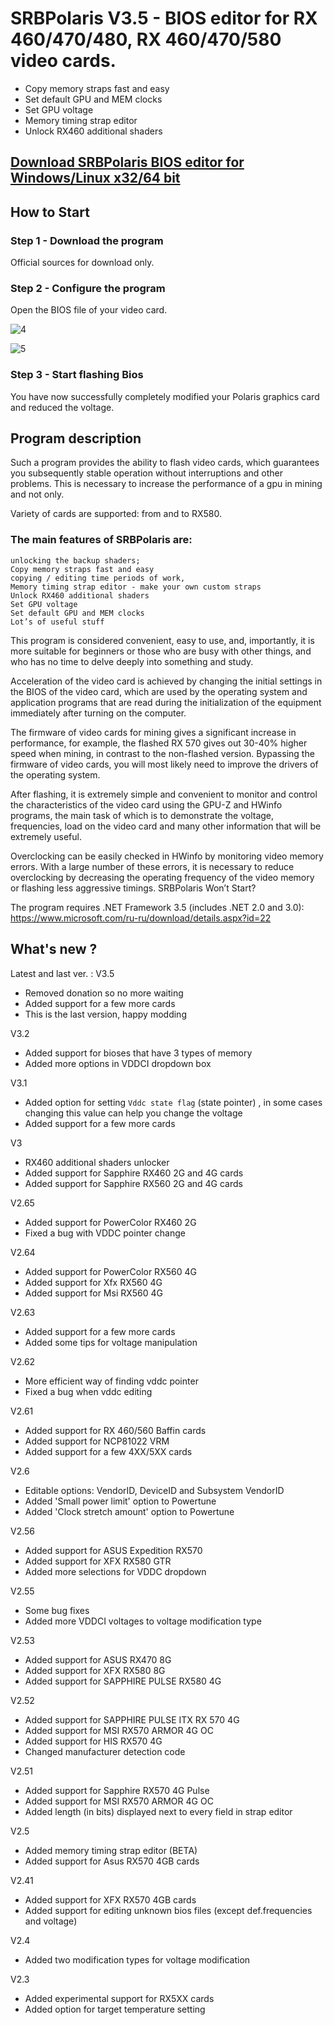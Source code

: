 # SRBPolaris V3.5 - BIOS editor for RX 460/470/480, RX 460/470/580 video cards.

- Copy memory straps fast and easy
- Set default GPU and MEM clocks
- Set GPU voltage
- Memory timing strap editor
- Unlock RX460 additional shaders

[Download SRBPolaris BIOS editor for Windows/Linux x32/64 bit](https://github.com/SRBDevelop/SRBPolaris/)
-------------------------------------------------
## How to Start

### Step 1 - Download the program

Official sources for download only.

### Step 2 - Configure the program

Open the BIOS file of your video card.

![4](https://user-images.githubusercontent.com/127048730/222979059-e678be95-6a88-498e-89f9-01d9a1c740f5.png)

![5](https://user-images.githubusercontent.com/127048730/222979068-5fed331d-9378-4d5d-9d82-e5c9d61cb39f.png)

### Step 3 - Start flashing Bios

You have now successfully completely modified your Polaris graphics card and reduced the voltage.

## Program description

Such a program provides the ability to flash video cards, which guarantees you subsequently stable operation without interruptions and other problems. This is necessary to increase the performance of a gpu in mining and not only.

Variety of cards are supported: from and to RX580.

### The main features of SRBPolaris are:

    unlocking the backup shaders;
    Copy memory straps fast and easy
    copying / editing time periods of work,
    Memory timing strap editor - make your own custom straps
    Unlock RX460 additional shaders
    Set GPU voltage
    Set default GPU and MEM clocks
    Lot’s of useful stuff

This program is considered convenient, easy to use, and, importantly, it is more suitable for beginners or those who are busy with other things, and who has no time to delve deeply into something and study.

Acceleration of the video card is achieved by changing the initial settings in the BIOS of the video card, which are used by the operating system and application programs that are read during the initialization of the equipment immediately after turning on the computer.

The firmware of video cards for mining gives a significant increase in performance, for example, the flashed RX 570 gives out 30-40% higher speed when mining, in contrast to the non-flashed version. Bypassing the firmware of video cards, you will most likely need to improve the drivers of the operating system.

After flashing, it is extremely simple and convenient to monitor and control the characteristics of the video card using the GPU-Z and HWinfo programs, the main task of which is to demonstrate the voltage, frequencies, load on the video card and many other information that will be extremely useful.

Overclocking can be easily checked in HWinfo by monitoring video memory errors. With a large number of these errors, it is necessary to reduce overclocking by decreasing the operating frequency of the video memory or flashing less aggressive timings.
SRBPolaris Won’t Start?

The program requires .NET Framework 3.5 (includes .NET 2.0 and 3.0): https://www.microsoft.com/ru-ru/download/details.aspx?id=22

## What's new ?

Latest and last ver. : V3.5
- Removed donation so no more waiting
- Added support for a few more cards
- This is the last version, happy modding

V3.2
- Added support for bioses that have 3 types of memory
- Added more options in VDDCI dropdown box

V3.1
- Added option for setting `Vddc state flag` (state pointer) , in some cases changing this value can help you change the voltage
- Added support for a few more cards

V3
- RX460 additional shaders unlocker
- Added support for Sapphire RX460 2G and 4G cards
- Added support for Sapphire RX560 2G and 4G cards

V2.65
- Added support for PowerColor RX460 2G
- Fixed a bug with VDDC pointer change

V2.64
- Added support for PowerColor RX560 4G
- Added support for Xfx RX560 4G
- Added support for Msi RX560 4G

V2.63
- Added support for a few more cards
- Added some tips for voltage manipulation

V2.62
- More efficient way of finding vddc pointer
- Fixed a bug when vddc editing

V2.61
- Added support for RX 460/560 Baffin cards
- Added support for NCP81022 VRM
- Added support for a few 4XX/5XX cards

V2.6
- Editable options: VendorID, DeviceID and Subsystem VendorID
- Added 'Small power limit' option to Powertune
- Added 'Clock stretch amount' option to Powertune

V2.56
- Added support for ASUS Expedition RX570
- Added support for XFX RX580 GTR
- Added more selections for VDDC dropdown

V2.55
- Some bug fixes
- Added more VDDCI voltages to voltage modification type

V2.53
- Added support for ASUS RX470 8G
- Added support for XFX RX580 8G
- Added support for SAPPHIRE PULSE RX580 4G

V2.52
- Added support for SAPPHIRE PULSE ITX RX 570 4G
- Added support for MSI RX570 ARMOR 4G OC
- Added support for HIS RX570 4G
- Changed manufacturer detection code

V2.51
- Added support for Sapphire RX570 4G Pulse
- Added support for MSI RX570 ARMOR 4G OC
- Added length (in bits) displayed next to every field in strap editor

V2.5
- Added memory timing strap editor (BETA)
- Added support for Asus RX570 4GB cards

V2.41
- Added support for XFX RX570 4GB cards
- Added support for editing unknown bios files (except def.frequencies and voltage)

V2.4
- Added two modification types for voltage modification

V2.3
- Added experimental support for RX5XX cards
- Added option for target temperature setting
